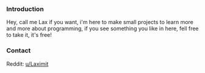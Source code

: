 ### Introduction
Hey, call me Lax if you want, i'm here to make small projects to learn more and more about programming, if you see something you like in here, fell free to take it, it's free!
### Contact
Reddit: [u/Laximit](https://www.reddit.com/user/Laximit)
